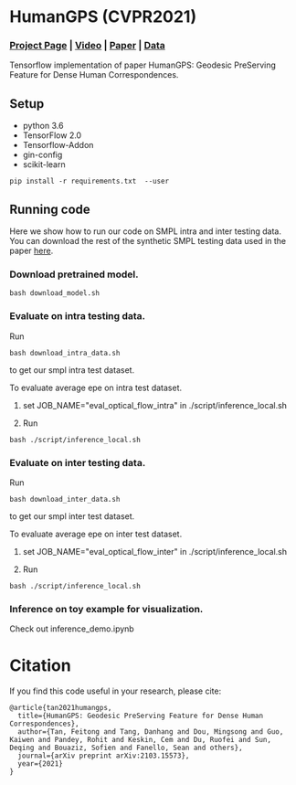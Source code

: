 # HumanGPS (CVPR2021)
### [Project Page](https://feitongt.github.io/HumanGPS/) | [Video](https://feitongt.github.io/HumanGPS/#Vis_feature) | [Paper](https://arxiv.org/pdf/2103.15573.pdf) | [Data]()
Tensorflow implementation of paper HumanGPS: Geodesic PreServing Feature for Dense Human Correspondences.

## Setup
* python 3.6
* TensorFlow 2.0
* Tensorflow-Addon
* gin-config
* scikit-learn

```
pip install -r requirements.txt  --user
```

## Running code
Here we show how to run our code on SMPL intra and inter testing data. You can download the rest of the synthetic SMPL testing data used in the paper [here]().
### Download pretrained model.
```
bash download_model.sh
```
### Evaluate on intra testing data.
Run
```
bash download_intra_data.sh
```
to get our smpl intra test dataset.

To evaluate average epe on intra test dataset.

1. set JOB_NAME="eval_optical_flow_intra" in ./script/inference_local.sh

2. Run 
```
bash ./script/inference_local.sh
```

### Evaluate on inter testing data.
Run
```
bash download_inter_data.sh
```
to get our smpl inter test dataset.

To evaluate average epe on inter test dataset.

1. set JOB_NAME="eval_optical_flow_inter" in ./script/inference_local.sh

2. Run 
```
bash ./script/inference_local.sh
```

### Inference on toy example for visualization.
Check out inference_demo.ipynb




# Citation
If you find this code useful in your research, please cite:

```
@article{tan2021humangps,
  title={HumanGPS: Geodesic PreServing Feature for Dense Human Correspondences},
  author={Tan, Feitong and Tang, Danhang and Dou, Mingsong and Guo, Kaiwen and Pandey, Rohit and Keskin, Cem and Du, Ruofei and Sun, Deqing and Bouaziz, Sofien and Fanello, Sean and others},
  journal={arXiv preprint arXiv:2103.15573},
  year={2021}
}
```